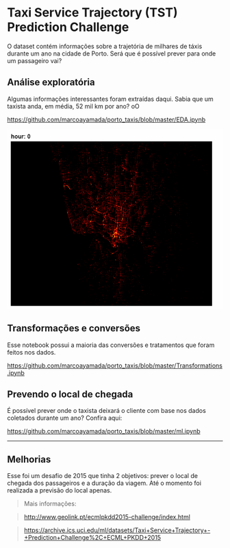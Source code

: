 # Taxi Service Trajectory (TST) Prediction Challenge

O dataset contém informações sobre a trajetória de milhares de táxis durante um ano na cidade de Porto. Será que é possível prever para onde um passageiro vai?


## Análise exploratória

Algumas informações interessantes foram extraídas daqui. Sabia que um taxista anda, em média, 52 mil km por ano? oO

https://github.com/marcoayamada/porto_taxis/blob/master/EDA.ipynb


![Porto](img/taxi_gif.gif)


## Transformações e conversões

Esse notebook possui a maioria das conversões e tratamentos que foram feitos nos dados.

https://github.com/marcoayamada/porto_taxis/blob/master/Transformations.ipynb

## Prevendo o local de chegada

É possível prever onde o taxista deixará o cliente com base nos dados coletados durante um ano? Confira aqui:

https://github.com/marcoayamada/porto_taxis/blob/master/ml.ipynb

___

## Melhorias

Esse foi um desafio de 2015 que tinha 2 objetivos: prever o local de chegada dos passageiros e a duração da viagem. Até o momento foi realizada a previsão do local apenas.

> Mais informações:

> http://www.geolink.pt/ecmlpkdd2015-challenge/index.html

> https://archive.ics.uci.edu/ml/datasets/Taxi+Service+Trajectory+-+Prediction+Challenge%2C+ECML+PKDD+2015
